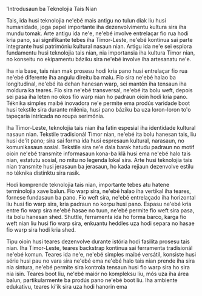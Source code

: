 'Introdusaun ba Teknolojia Tais Nian

Tais, ida husi teknolojia ne'ebé mais antigu no tulun diak liu husi humanidade, joga papel importante iha dezenvolvimentu kultura sira iha mundu tomak. Arte antigu ida ne'e, ne'ebé involve entrelaçar fio rua hodi kria pano, sai signifikante tebes iha Timor-Leste, ne'ebé kontinua sai parte integrante husi patrimóniu kultural nasaun nian. Artigu ida ne'e sei esplora fundamentu husi teknolojia tais nian, nia importansia iha kultura Timor nian, no konseitu no ekipamentu báziku sira ne'ebé involve iha artesanatu ne'e.

Iha nia base, tais nian mak prosesu hodi kria pano husi entrelaçar fio rua ne'ebé diferente iha angulu direitu ba malu. Fio sira ne'ebé halao ba longitudinal, ne'ebé ita dehan hanesan warp, sei mantén iha tensaun iha moldura ka teares. Fio sira ne'ebé transversal, ne'ebé ita bolu weft, depois sei pasa iha leten no okos fio warp nian ho padraun oioin hodi kria pano. Téknika simples maibé inovadora ne'e permite ema prodús varidade boot husi tekstile sira durante milénia, husi pano báziku ba uza loron-loron to'o tapeçaria intricada no roupa serimónia.

Iha Timor-Leste, teknolojia tais nian iha fatin espesial iha identidade kultural nasaun nian. Tekstile tradisionál Timor nian, ne'ebé ita bolu hanesan tais, liu husi de'it pano; sira sai forma ida husi espresaun kultural, narasaun, no komunikasaun sosial. Tekstile sira ne'e dala barak hatudu padraun no motif oioin ne'ebé transmite informasaun kona-ba klã husi ema ne'ebé halo tais nian, estatutu sosial, no mitu no legenda lokal sira. Arte husi teknolojia tais nian transmite husi jerasaun ba jerasaun, ho kada rejiaun dezenvolve estilu no téknika distinktu sira rasik.

Hodi komprende teknolojia tais nian, importante tebes atu hatene terminolojia xave balun. Fio warp sira, ne'ebé halao iha vertikal iha teares, fornese fundasaun ba pano. Fio weft sira, ne'ebé entrelaçado iha horizontal liu husi fio warp sira, kria padraun no korpu husi pano. Espasu ne'ebé kria entre fio warp sira ne'ebé hasae no tuun, ne'ebé permite fio weft sira pasa, ita bolu hanesan shed. Shuttle, ferramenta ida ho forma barco, karga fio weft nian liu husi fio warp sira, enkuantu heddles uza hodi separa no hasae fio warp sira hodi kria shed.

Tipu oioin husi teares dezenvolve durante istória hodi fasilita prosesu tais nian. Iha Timor-Leste, teares backstrap kontinua sai ferramenta tradisionál ne'ebé komun. Teares ida ne'e, ne'ebé simples maibé versátil, konsiste husi série husi pau no vara sira ne'ebé ema ne'ebé halo tais nian prende iha sira nia sintura, ne'ebé permite sira kontrola tensaun husi fio warp sira ho sira nia isin. Teares boot liu, ne'ebé maiór no kompleksu liu, mós uza iha área balun, partikularmente ba prodús pano ne'ebé boot liu. Iha ambiente edukativu, teares ki'ik sira uza hodi hanorin ema